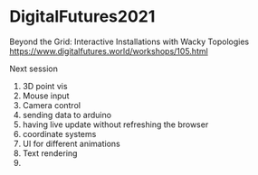 # DigitalFutures2021
Beyond the Grid: Interactive Installations with Wacky Topologies
https://www.digitalfutures.world/workshops/105.html


Next session 
1. 3D point vis
2. Mouse input 
3. Camera control 
4. sending data to arduino 
5. having live update without refreshing the browser
6. coordinate systems 
7. UI for different animations 
8. Text rendering
9.  